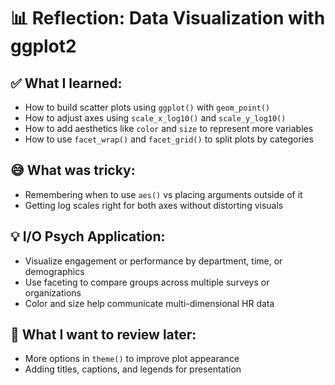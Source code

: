 # 📊 Reflection: Data Visualization with ggplot2

## ✅ What I learned:
- How to build scatter plots using `ggplot()` with `geom_point()`
- How to adjust axes using `scale_x_log10()` and `scale_y_log10()`
- How to add aesthetics like `color` and `size` to represent more variables
- How to use `facet_wrap()` and `facet_grid()` to split plots by categories

## 😅 What was tricky:
- Remembering when to use `aes()` vs placing arguments outside of it
- Getting log scales right for both axes without distorting visuals

## 💡 I/O Psych Application:
- Visualize engagement or performance by department, time, or demographics
- Use faceting to compare groups across multiple surveys or organizations
- Color and size help communicate multi-dimensional HR data

## 🔁 What I want to review later:
- More options in `theme()` to improve plot appearance
- Adding titles, captions, and legends for presentation
